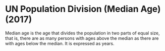 # UN Population Division (Median Age) (2017)

Median age is the age that divides the population in two parts of equal size, that is, there are as many persons with ages above the median as there are with ages below the median. It is expressed as years.